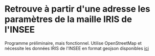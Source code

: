 # Retrouve à partir d'une adresse les paramètres de la maille IRIS de l'INSEE

Programme préliminaire, mais fonctionnel. Utilise OpenStreetMap et nécessite 
les données IRIS de l'INSEE en format geojson disponibles
[ici](https://data.opendatasoft.com/explore/dataset/iris@detailedefrance/export)
